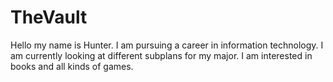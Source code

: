 # TheVault
Hello my name is Hunter. I am pursuing a career in information technology. I am currently looking at different subplans for my major.
I am interested in books and all kinds of games. 
